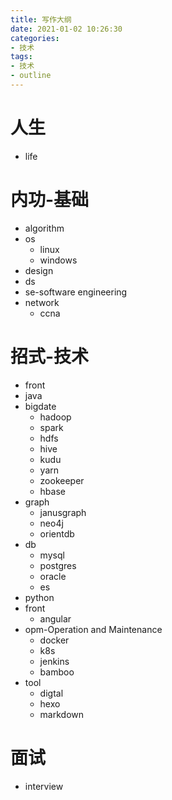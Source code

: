```yaml
---
title: 写作大纲
date: 2021-01-02 10:26:30
categories:
- 技术
tags:
- 技术
- outline
---
```


# 人生

- life

# 内功-基础

- algorithm
- os
  - linux
  - windows
- design
- ds
- se-software engineering
- network
  - ccna

# 招式-技术

- front
- java
- bigdate
  - hadoop
  - spark
  - hdfs
  - hive
  - kudu
  - yarn
  - zookeeper
  - hbase
- graph
  - janusgraph
  - neo4j
  - orientdb
- db
  - mysql
  - postgres
  - oracle
  - es
- python
- front
  - angular
- opm-Operation and Maintenance
  - docker
  - k8s
  - jenkins
  - bamboo
- tool
  - digtal
  - hexo
  - markdown

# 面试

- interview